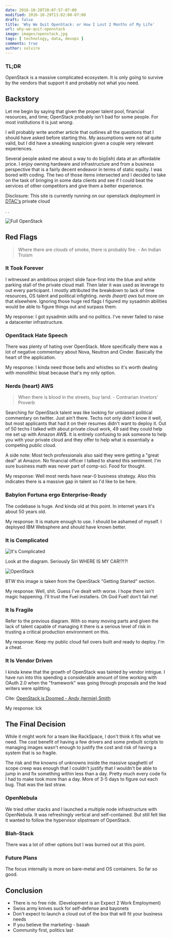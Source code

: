 ```yaml
---
date: 2016-10-28T20:07:57-07:00
modified: 2016-10-29T13:02:00-07:00
draft: false
title: 'Why We Quit OpenStack: or How I Lost 2 Months of My Life'
url: why-we-quit-openstack
image: images/openstack.jpg
tags: [ technology, data, devops ]
comments: true
author: solvire
---
```


### TL;DR

OpenStack is a massive complicated ecosystem. It is only going to survive by the vendors that support it and probably not what you need.

## Backstory

Let me begin by saying that given the proper talent pool, financial resources, and time; OpenStack probably isn't bad for some people. For most institutions it is just _wrong_.

I will probably write another article that outlines all the questions that I should have asked before starting this. My assumptions were not all quite valid, but I did have a sneaking suspicion given a couple very relevant experiences.


Several people asked me about a way to do big(ish) data at an affordable price. I enjoy owning hardware and infrastructure and from a business perspective that is a fairly decent endeavor in terms of static equity. I was bored with coding. The two of those items intersected and I decided to take on the task of bringing in some data clients and see if I could beat the services of other competitors and give them a better experience.

Disclosure: This site is currently running on our openstack deployment in [DTAC's](http://dtac.io) private cloud

.
.


![Full OpenStack](/images/full_openstack.jpg)

## Red Flags

> Where there are _clouds_ of smoke, there is probably fire. - An Indian Truism

### It Took Forever

I witnessed an ambitious project slide face-first into the blue and white parking stall of the private cloud mall. Then later it was used as leverage to out every participant. I mostly attributed the breakdown to lack of time resources, OS talent and political infighting.  _nerds (heart) aws_ but more on that elsewhere.  Ignoring those huge red flags I figured my sysadmin abilities would be able to figure things out and surpass them.


My response: I got sysadmin skills and no politics. I've never failed to raise a datacenter infrastructure.

### OpenStack Hate Speech

There was plenty of hating over OpenStack. More specifically there was a lot of negative commentary about Nova, Neutron and Cinder. Basically the heart of the application.

My response: I kinda need those bells and whistles so it's worth dealing with monolithic bloat because that's my only option.

### Nerds (heart) AWS

> When there is blood in the streets, buy land. - Contrarian Invetors' Proverb

Searching for OpenStack talent was like looking for unbiased political commentary on twitter. Just ain't there.  Techs not only didn't know it well, but most applicants that had it on their resumes didn't want to deploy it. Out of 50 techs I talked with about private cloud work, 49 said they could help me set up with Amazon AW$.  It is entirely confusing to ask someone to help you with your private cloud and they offer to help what is essentially a competing public cloud.

A side note: Most tech professionals also said they were getting a "great deal" at Amazon. No financial officer I talked to shared this sentiment. I'm sure business math was never part of comp-sci. Food for thought.

My response: Well most nerds have near-0 business strategy. Also this indicates there is a massive gap in talent so I'd like to be here.


### Babylon Fortuna ergo Enterprise-Ready

The codebase is huge. And kinda old at this point. In internet years it's about 50 years old.

My response: It is mature enough to use. I should be ashamed of myself. I deployed IBM Websphere and should have known better.

### It is Complicated

![It's Complicated](/images/fb_complicated.png)

Look at the diagram. Seriously Siri WHERE IS MY CAR!?!?!

![OpenStack](http://docs.openstack.org/icehouse/training-guides/content/figures/5/a/figures/openstack-arch-havana-logical-v1.jpg)

BTW this image is taken from the OpenStack "Getting Started" section.

My response: Well, shit. Guess I've dealt with worse. I hope there isn't magic happening. I'll trust the Fuel installers. Oh God Fuel! don't fail me!

### It Is Fragile

Refer to the previous diagram. With so many moving parts and given the lack of talent capable of managing it there is a serious level of risk in trusting a critical production environment on this.


My response: Keep my public cloud fail overs built and ready to deploy. I'm a cheat.

### It Is Vendor Driven

I kinda knew that the growth of OpenStack was tainted by vendor intrigue. I have run into this spending a considerable amount of time working with OAuth 2.0 when the "framework" was going through proposals and the lead writers were splitting.

Cite: [OpenStack is Doomed - Andy (termie) Smith](https://www.openstack.org/summit/vancouver-2015/summit-videos/presentation/openstack-is-doomed-and-it-is-your-fault)


My response: Ick

## The Final Decision

While it might work for a team like RackSpace, I don't think it fits what we need. The cost benefit of having a few drivers and some prebuilt scripts to managing images wasn't enough to justify the cost and risk of having a system that is so fragile.

The risk and the knowns of unknowns inside the massive spaghetti of scope creep was enough that I couldn't justify that I wouldn't be able to jump in and fix something within less than a day. Pretty much every code fix I had to make took more than a day. More of 3-5 days to figure out each bug. That was the last straw.

### OpenNebula

We tried other stacks and I launched a multiple node infrastructure with OpenNebula. It was refreshingly vertical and self-contained. But still felt like it wanted to follow the hypervisor slipstream of OpenStack.

### Blah-Stack

There was a lot of other options but I was burned out at this point.


### Future Plans

The focus internally is more on bare-metal and OS containers. So far so good.


## Conclusion

- There is no free ride. (Development is an Expect 2 Work Employment)
- Swiss army knives suck for self-defense and bayonets
- Don't expect to launch a cloud out of the box that will fit your business needs
- If you believe the marketing - baaah
- Community first, politics last
